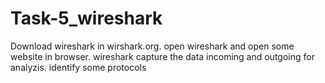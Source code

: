 # Task-5_wireshark
Download wireshark in wirshark.org. 
open wireshark and open some website in browser. 
wireshark capture the data incoming and outgoing for analyzis. 
identify some protocols

